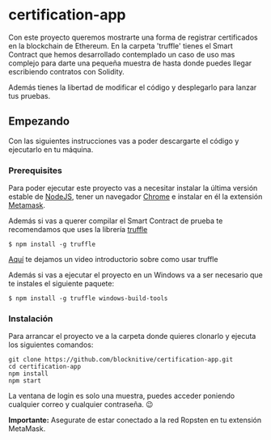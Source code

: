 # certification-app

Con este proyecto queremos mostrarte una forma de registrar certificados en la blockchain de Ethereum. En la carpeta 'truffle' tienes el Smart Contract que hemos desarrollado contemplado un caso de uso mas complejo para darte una pequeña muestra de hasta donde puedes llegar escribiendo contratos con Solidity.

Además tienes la libertad de modificar el código y desplegarlo para lanzar tus pruebas.

## Empezando

Con las siguientes instrucciones vas a poder descargarte el código y ejecutarlo en tu máquina.

### Prerequisites

Para poder ejecutar este proyecto vas a necesitar instalar la última versión estable de [NodeJS](https://nodejs.org/), tener un navegador [Chrome](https://www.google.com/chrome/browser/desktop/index.html) e instalar en él la extensión [Metamask](https://chrome.google.com/webstore/detail/metamask/nkbihfbeogaeaoehlefnkodbefgpgknn).

Además si vas a querer compilar el Smart Contract de prueba te recomendamos que uses la librería [truffle](https://github.com/trufflesuite/truffle) 

```
$ npm install -g truffle
```

[Aquí](https://www.youtube.com/watch?v=Wc8pV3C8DGs) te dejamos un video introductorio sobre como usar truffle

Además si vas a ejecutar el proyecto en un Windows va a ser necesario que te instales el siguiente paquete:
```
$ npm install -g truffle windows-build-tools
```


### Instalación

Para arrancar el proyecto ve a la carpeta donde quieres clonarlo y ejecuta los siguientes comandos:

```
git clone https://github.com/blocknitive/certification-app.git
cd certification-app
npm install
npm start
```

La ventana de login es solo una muestra, puedes acceder poniendo cualquier correo y cualquier contraseña. :wink:

**Importante:** Asegurate de estar conectado a la red Ropsten en tu extensión MetaMask.